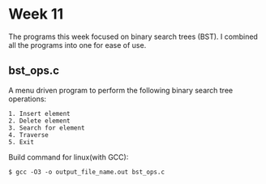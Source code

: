 # Week 11

The programs this week focused on binary search trees (BST). I combined all the programs into one for ease of use.

## bst_ops.c

A menu driven program to perform the following binary search tree operations:

```
1. Insert element
2. Delete element
3. Search for element
4. Traverse
5. Exit
```

Build command for linux(with GCC):

```shell
$ gcc -O3 -o output_file_name.out bst_ops.c
```
